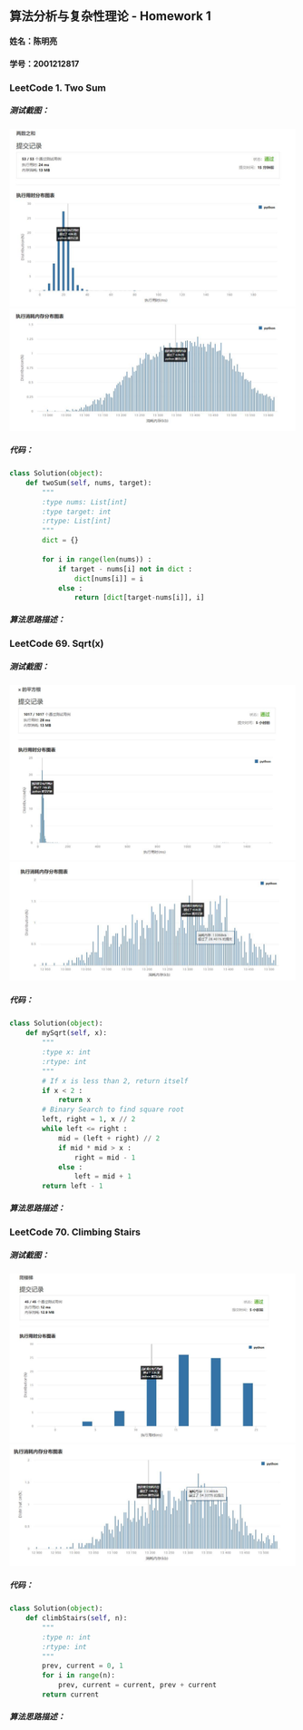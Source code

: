 ## 算法分析与复杂性理论 - Homework 1

#### 姓名：陈明亮
#### 学号：2001212817

### LeetCode 1. Two Sum
##### 测试截图：
![img](https://github.com/Palette25/Algo-2021/blob/main/Homework1/figures/0.jpg)
![img](https://github.com/Palette25/Algo-2021/blob/main/Homework1/figures/1.jpg)

##### 代码：

```python
class Solution(object):
    def twoSum(self, nums, target):
        """
        :type nums: List[int]
        :type target: int
        :rtype: List[int]
        """
        dict = {}

        for i in range(len(nums)) :
            if target - nums[i] not in dict :
                dict[nums[i]] = i
            else :
                return [dict[target-nums[i]], i]
```

##### 算法思路描述：




### LeetCode 69. Sqrt(x)
##### 测试截图：
![img](https://github.com/Palette25/Algo-2021/blob/main/Homework1/figures/2.jpg)
![img](https://github.com/Palette25/Algo-2021/blob/main/Homework1/figures/3.jpg)

##### 代码：

```python
class Solution(object):
    def mySqrt(self, x):
        """
        :type x: int
        :rtype: int
        """
        # If x is less than 2, return itself
        if x < 2 :
            return x
        # Binary Search to find square root
        left, right = 1, x // 2
        while left <= right :
            mid = (left + right) // 2
            if mid * mid > x :
                right = mid - 1
            else : 
                left = mid + 1
        return left - 1
```

##### 算法思路描述：




### LeetCode 70. Climbing Stairs
##### 测试截图：

![img](https://github.com/Palette25/Algo-2021/blob/main/Homework1/figures/4.jpg)
![img](https://github.com/Palette25/Algo-2021/blob/main/Homework1/figures/5.jpg)

##### 代码：

```python
class Solution(object):
    def climbStairs(self, n):
        """
        :type n: int
        :rtype: int
        """
        prev, current = 0, 1
        for i in range(n):
            prev, current = current, prev + current
        return current
```

##### 算法思路描述：

